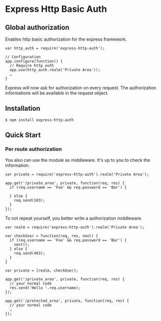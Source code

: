 # Express Http Basic Auth

## Global authorization

  Enables http basic authorization for the express framework.
   
    var http_auth = require('express-http-auth');
  
    // Configuration
    app.configure(function() {
      // Require http auth
      app.use(http_auth.realm('Private Area'));
      …
    }
    
  Express will now ask for authorization on every request. The authorization informations will be available in the request object.
  
## Installation

    $ npm install express-http-auth

## Quick Start

### Per route authorization

  You also can use the module as middleware. It's up to you to check the information.
  
    var private = require('express-http-auth').realm('Private Area');
  
    app.get('/private_area', private, function(req, res) {
      if (req.username == 'Foo' && req.password == 'Bar') {
        
      } else {
        req.send(103);
      }
    });
    
  To not repeat yourself, you better write a authorization middleware.
  
    var realm = require('express-http-auth').realm('Private Area');
    
    var checkUser = function(req, res, next) {
      if (req.username == 'Foo' && req.password == 'Bar') {
        next();
      } else {
        req.send(403);
      }   
    }
    
    var private = [realm, checkUser];
  
    app.get('/private_area', private, function(req, res) {
      // your normal code
      res.send('Hello '.req.username);
    });
  
    app.get('/protected_area', private, function(req, res) {
      // your normal code
      …
    });